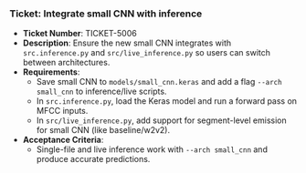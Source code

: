 ### Ticket: Integrate small CNN with inference

- **Ticket Number**: TICKET-5006
- **Description**: Ensure the new small CNN integrates with `src.inference.py` and `src/live_inference.py` so users can switch between architectures.
- **Requirements**:
  - Save small CNN to `models/small_cnn.keras` and add a flag `--arch small_cnn` to inference/live scripts.
  - In `src.inference.py`, load the Keras model and run a forward pass on MFCC inputs.
  - In `src/live_inference.py`, add support for segment-level emission for small CNN (like baseline/w2v2).
- **Acceptance Criteria**:
  - Single-file and live inference work with `--arch small_cnn` and produce accurate predictions. 